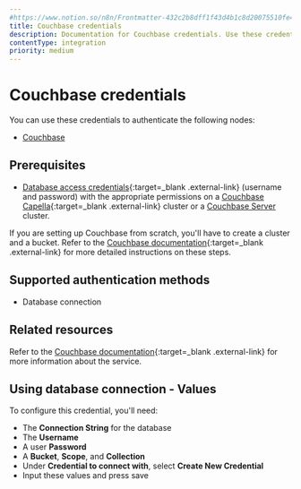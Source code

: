 ```yaml
---
#https://www.notion.so/n8n/Frontmatter-432c2b8dff1f43d4b1c8d20075510fe4
title: Couchbase credentials
description: Documentation for Couchbase credentials. Use these credentials to authenticate Couchbase in n8n, a workflow automation platform.
contentType: integration
priority: medium
---
```


# Couchbase credentials

You can use these credentials to authenticate the following nodes:

- [Couchbase](/integrations/builtin/app-nodes/n8n-nodes-base.couchbase/)

## Prerequisites

- [Database access credentials](https://docs.couchbase.com/cloud/clusters/manage-database-users.html#create-database-credentials){:target=_blank .external-link} (username and password) with the appropriate permissions on a [Couchbase Capella](https://cloud.couchbase.com/){:target=_blank .external-link} cluster or a [Couchbase Server](https://docs.couchbase.com/server/current/install/install-intro.html) cluster.

If you are setting up Couchbase from scratch, you'll have to create a cluster and a bucket. Refer to the [Couchbase documentation](https://docs.couchbase.com/home/index.html){:target=_blank .external-link} for more detailed instructions on these steps.

## Supported authentication methods

- Database connection

## Related resources

Refer to the [Couchbase documentation](https://docs.couchbase.com/home/index.html){:target=_blank .external-link} for more information about the service.


## Using database connection - Values

To configure this credential, you'll need:

- The **Connection String** for the database
- The **Username**
- A user **Password**
- A **Bucket**, **Scope**, and **Collection**
- Under **Credential to connect with**, select **Create New Credential**
- Input these values and press save

